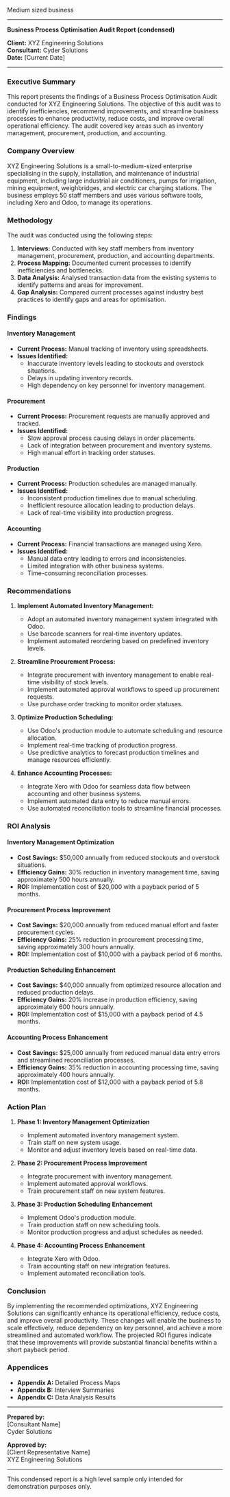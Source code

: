 Medium sized business

---

**Business Process Optimisation Audit Report (condensed)**

**Client:** XYZ Engineering Solutions  
**Consultant:** Cyder Solutions  
**Date:** [Current Date]  

---

### Executive Summary

This report presents the findings of a Business Process Optimisation Audit conducted for XYZ Engineering Solutions. The objective of this audit was to identify inefficiencies, recommend improvements, and streamline business processes to enhance productivity, reduce costs, and improve overall operational efficiency. The audit covered key areas such as inventory management, procurement, production, and accounting.

### Company Overview

XYZ Engineering Solutions is a small-to-medium-sized enterprise specialising in the supply, installation, and maintenance of industrial equipment, including large industrial air conditioners, pumps for irrigation, mining equipment, weighbridges, and electric car charging stations. The business employs 50 staff members and uses various software tools, including Xero and Odoo, to manage its operations.

### Methodology

The audit was conducted using the following steps:
1. **Interviews:** Conducted with key staff members from inventory management, procurement, production, and accounting departments.
2. **Process Mapping:** Documented current processes to identify inefficiencies and bottlenecks.
3. **Data Analysis:** Analysed transaction data from the existing systems to identify patterns and areas for improvement.
4. **Gap Analysis:** Compared current processes against industry best practices to identify gaps and areas for optimisation.

### Findings

#### Inventory Management
- **Current Process:** Manual tracking of inventory using spreadsheets.
- **Issues Identified:**
  - Inaccurate inventory levels leading to stockouts and overstock situations.
  - Delays in updating inventory records.
  - High dependency on key personnel for inventory management.

#### Procurement
- **Current Process:** Procurement requests are manually approved and tracked.
- **Issues Identified:**
  - Slow approval process causing delays in order placements.
  - Lack of integration between procurement and inventory systems.
  - High manual effort in tracking order statuses.

#### Production
- **Current Process:** Production schedules are managed manually.
- **Issues Identified:**
  - Inconsistent production timelines due to manual scheduling.
  - Inefficient resource allocation leading to production delays.
  - Lack of real-time visibility into production progress.

#### Accounting
- **Current Process:** Financial transactions are managed using Xero.
- **Issues Identified:**
  - Manual data entry leading to errors and inconsistencies.
  - Limited integration with other business systems.
  - Time-consuming reconciliation processes.

### Recommendations

1. **Implement Automated Inventory Management:**
   - Adopt an automated inventory management system integrated with Odoo.
   - Use barcode scanners for real-time inventory updates.
   - Implement automated reordering based on predefined inventory levels.

2. **Streamline Procurement Process:**
   - Integrate procurement with inventory management to enable real-time visibility of stock levels.
   - Implement automated approval workflows to speed up procurement requests.
   - Use purchase order tracking to monitor order statuses.

3. **Optimize Production Scheduling:**
   - Use Odoo's production module to automate scheduling and resource allocation.
   - Implement real-time tracking of production progress.
   - Use predictive analytics to forecast production timelines and manage resources efficiently.

4. **Enhance Accounting Processes:**
   - Integrate Xero with Odoo for seamless data flow between accounting and other business systems.
   - Implement automated data entry to reduce manual errors.
   - Use automated reconciliation tools to streamline financial processes.

### ROI Analysis

#### Inventory Management Optimization
- **Cost Savings:** $50,000 annually from reduced stockouts and overstock situations.
- **Efficiency Gains:** 30% reduction in inventory management time, saving approximately 500 hours annually.
- **ROI:** Implementation cost of $20,000 with a payback period of 5 months.

#### Procurement Process Improvement
- **Cost Savings:** $20,000 annually from reduced manual effort and faster procurement cycles.
- **Efficiency Gains:** 25% reduction in procurement processing time, saving approximately 300 hours annually.
- **ROI:** Implementation cost of $10,000 with a payback period of 6 months.

#### Production Scheduling Enhancement
- **Cost Savings:** $40,000 annually from optimized resource allocation and reduced production delays.
- **Efficiency Gains:** 20% increase in production efficiency, saving approximately 600 hours annually.
- **ROI:** Implementation cost of $15,000 with a payback period of 4.5 months.

#### Accounting Process Enhancement
- **Cost Savings:** $25,000 annually from reduced manual data entry errors and streamlined reconciliation processes.
- **Efficiency Gains:** 35% reduction in accounting processing time, saving approximately 400 hours annually.
- **ROI:** Implementation cost of $12,000 with a payback period of 5.8 months.

### Action Plan

1. **Phase 1: Inventory Management Optimization**
   - Implement automated inventory management system.
   - Train staff on new system usage.
   - Monitor and adjust inventory levels based on real-time data.

2. **Phase 2: Procurement Process Improvement**
   - Integrate procurement with inventory management.
   - Implement automated approval workflows.
   - Train procurement staff on new system features.

3. **Phase 3: Production Scheduling Enhancement**
   - Implement Odoo's production module.
   - Train production staff on new scheduling tools.
   - Monitor production progress and adjust schedules as needed.

4. **Phase 4: Accounting Process Enhancement**
   - Integrate Xero with Odoo.
   - Train accounting staff on new integration features.
   - Implement automated reconciliation tools.

### Conclusion

By implementing the recommended optimizations, XYZ Engineering Solutions can significantly enhance its operational efficiency, reduce costs, and improve overall productivity. These changes will enable the business to scale effectively, reduce dependency on key personnel, and achieve a more streamlined and automated workflow. The projected ROI figures indicate that these improvements will provide substantial financial benefits within a short payback period.

### Appendices

- **Appendix A:** Detailed Process Maps
- **Appendix B:** Interview Summaries
- **Appendix C:** Data Analysis Results

---

**Prepared by:**  
[Consultant Name]  
Cyder Solutions  

**Approved by:**  
[Client Representative Name]  
XYZ Engineering Solutions  

---

This condensed report is a high level sample only intended for demonstration purposes only.